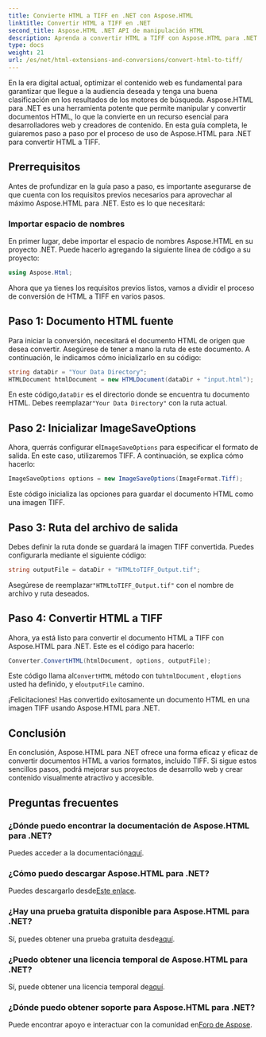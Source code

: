 ```yaml
---
title: Convierte HTML a TIFF en .NET con Aspose.HTML
linktitle: Convertir HTML a TIFF en .NET
second_title: Aspose.HTML .NET API de manipulación HTML
description: Aprenda a convertir HTML a TIFF con Aspose.HTML para .NET. Siga nuestra guía paso a paso para optimizar eficazmente el contenido web.
type: docs
weight: 21
url: /es/net/html-extensions-and-conversions/convert-html-to-tiff/
---
```


En la era digital actual, optimizar el contenido web es fundamental para garantizar que llegue a la audiencia deseada y tenga una buena clasificación en los resultados de los motores de búsqueda. Aspose.HTML para .NET es una herramienta potente que permite manipular y convertir documentos HTML, lo que la convierte en un recurso esencial para desarrolladores web y creadores de contenido. En esta guía completa, le guiaremos paso a paso por el proceso de uso de Aspose.HTML para .NET para convertir HTML a TIFF.

## Prerrequisitos

Antes de profundizar en la guía paso a paso, es importante asegurarse de que cuenta con los requisitos previos necesarios para aprovechar al máximo Aspose.HTML para .NET. Esto es lo que necesitará:

### Importar espacio de nombres

En primer lugar, debe importar el espacio de nombres Aspose.HTML en su proyecto .NET. Puede hacerlo agregando la siguiente línea de código a su proyecto:

```csharp
using Aspose.Html;
```

Ahora que ya tienes los requisitos previos listos, vamos a dividir el proceso de conversión de HTML a TIFF en varios pasos.

## Paso 1: Documento HTML fuente

Para iniciar la conversión, necesitará el documento HTML de origen que desea convertir. Asegúrese de tener a mano la ruta de este documento. A continuación, le indicamos cómo inicializarlo en su código:

```csharp
string dataDir = "Your Data Directory";
HTMLDocument htmlDocument = new HTMLDocument(dataDir + "input.html");
```

 En este código,`dataDir` es el directorio donde se encuentra tu documento HTML. Debes reemplazar`"Your Data Directory"` con la ruta actual.

## Paso 2: Inicializar ImageSaveOptions

 Ahora, querrás configurar el`ImageSaveOptions` para especificar el formato de salida. En este caso, utilizaremos TIFF. A continuación, se explica cómo hacerlo:

```csharp
ImageSaveOptions options = new ImageSaveOptions(ImageFormat.Tiff);
```

Este código inicializa las opciones para guardar el documento HTML como una imagen TIFF.

## Paso 3: Ruta del archivo de salida

Debes definir la ruta donde se guardará la imagen TIFF convertida. Puedes configurarla mediante el siguiente código:

```csharp
string outputFile = dataDir + "HTMLtoTIFF_Output.tif";
```

 Asegúrese de reemplazar`"HTMLtoTIFF_Output.tif"` con el nombre de archivo y ruta deseados.

## Paso 4: Convertir HTML a TIFF

Ahora, ya está listo para convertir el documento HTML a TIFF con Aspose.HTML para .NET. Este es el código para hacerlo:

```csharp
Converter.ConvertHTML(htmlDocument, options, outputFile);
```

 Este código llama al`ConvertHTML` método con tu`htmlDocument` , el`options` usted ha definido, y el`outputFile` camino.

¡Felicitaciones! Has convertido exitosamente un documento HTML en una imagen TIFF usando Aspose.HTML para .NET.

## Conclusión

En conclusión, Aspose.HTML para .NET ofrece una forma eficaz y eficaz de convertir documentos HTML a varios formatos, incluido TIFF. Si sigue estos sencillos pasos, podrá mejorar sus proyectos de desarrollo web y crear contenido visualmente atractivo y accesible.

## Preguntas frecuentes

### ¿Dónde puedo encontrar la documentación de Aspose.HTML para .NET?
 Puedes acceder a la documentación[aquí](https://reference.aspose.com/html/net/).

### ¿Cómo puedo descargar Aspose.HTML para .NET?
 Puedes descargarlo desde[Este enlace](https://releases.aspose.com/html/net/).

### ¿Hay una prueba gratuita disponible para Aspose.HTML para .NET?
 Sí, puedes obtener una prueba gratuita desde[aquí](https://releases.aspose.com/).

### ¿Puedo obtener una licencia temporal de Aspose.HTML para .NET?
Sí, puede obtener una licencia temporal de[aquí](https://purchase.aspose.com/temporary-license/).

### ¿Dónde puedo obtener soporte para Aspose.HTML para .NET?
 Puede encontrar apoyo e interactuar con la comunidad en[Foro de Aspose](https://forum.aspose.com/).